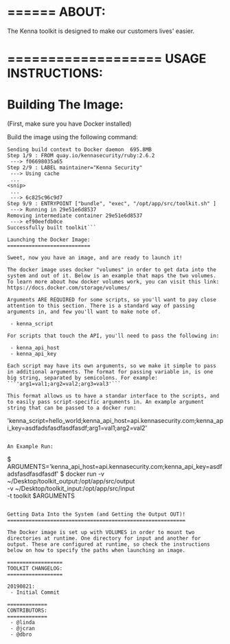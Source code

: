 ======
ABOUT:
======

The Kenna toolkit is designed to make our customers lives' easier.

===================
USAGE INSTRUCTIONS:
===================

Building The Image: 
==================

(First, make sure you have Docker installed)

Build the image using the following command: 

```toolkit master [20190821]$ docker build . -t toolkit:latest
Sending build context to Docker daemon  695.8MB
Step 1/9 : FROM quay.io/kennasecurity/ruby:2.6.2
 ---> f06698035a65
Step 2/9 : LABEL maintainer="Kenna Security"
 ---> Using cache
 ... 
<snip>
 ... 
 ---> 6c825c96c9d7
Step 9/9 : ENTRYPOINT ["bundle", "exec", "/opt/app/src/toolkit.sh" ]
 ---> Running in 29e51e6d8537
Removing intermediate container 29e51e6d8537
 ---> ef90eefdb0ce
Successfully built toolkit```

Launching the Docker Image: 
===========================

Sweet, now you have an image, and are ready to launch it!

The docker image uses docker "volumes" in order to get data into the system and out of it. Below is an example that maps the two volumes. To learn more about how docker volumes work, you can visit this link: https://docs.docker.com/storage/volumes/

Arguments ARE REQUIRED for some scripts, so you'll want to pay close attention to this section. There is a standard way of passing arguments in, and few you'll want to make note of. 
 
 - kenna_script

For scripts that touch the API, you'll need to pass the following in: 
 
 - kenna_api_host
 - kenna_api_key

Each script may have its own arguments, so we make it simple to pass in additional arguments. The format for passing variable in, is one big string, separated by semicolons. For example: ```'arg1=val1;arg2=val2;arg3=val3'```

This format allows us to have a standar interface to the scripts, and to easily pass script-specific arguments in. An example argument string that can be passed to a docker run: 
```
 'kenna_script=hello_world;kenna_api_host=api.kennasecurity.com;kenna_api_key=asdfadsfasdfasdfasdf;arg1=val1;arg2=val2'
```

An Example Run: 
```
$ ARGUMENTS='kenna_api_host=api.kennasecurity.com;kenna_api_key=asdfadsfasdfasdfasdf'
$ docker run -v ~/Desktop/toolkit_output:/opt/app/src/output \
  -v ~/Desktop/toolkit_input:/opt/app/src/input  \
  -t toolkit $ARGUMENTS
```

Getting Data Into the System (and Getting the Output OUT)! 
==========================================================

The Docker image is set up with VOLUMES in order to mount two directories at runtime. One directory for input and another for output. These are configured at runtime, so check the instructions below on how to specify the paths when launching an image.

==================
TOOLKIT CHANGELOG:
==================
	
20190821:
 - Initial Commit

=============
CONTRIBUTORS:
=============
 - @linda
 - @jcran
 - @dbro


